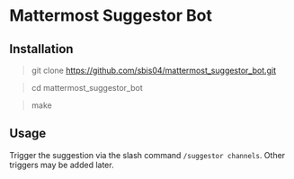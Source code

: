 # Mattermost Suggestor Bot

## Installation
> git clone https://github.com/sbis04/mattermost_suggestor_bot.git

> cd mattermost_suggestor_bot

> make

## Usage
Trigger the suggestion via the slash command `/suggestor channels`. Other triggers may be added later.

